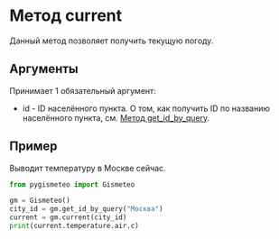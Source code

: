 # Метод current

Данный метод позволяет получить текущую погоду.

## Аргументы

Принимает 1 обязательный аргумент:

- id - ID населённого пункта. О том, как получить ID по названию населённого пункта, см. [Метод get_id_by_query](get_id_by_query.md).

## Пример

Выводит температуру в Москве сейчас.

```python
from pygismeteo import Gismeteo

gm = Gismeteo()
city_id = gm.get_id_by_query("Москва")
current = gm.current(city_id)
print(current.temperature.air.c)
```
